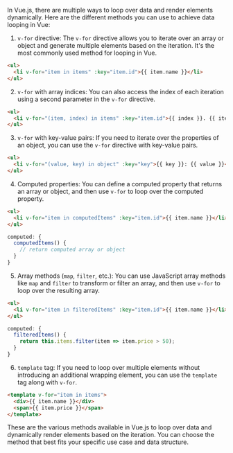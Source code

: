 In Vue.js, there are multiple ways to loop over data and render elements dynamically. Here are the different methods you can use to achieve data looping in Vue:

1. `v-for` directive: The `v-for` directive allows you to iterate over an array or object and generate multiple elements based on the iteration. It's the most commonly used method for looping in Vue.

```html
<ul>
  <li v-for="item in items" :key="item.id">{{ item.name }}</li>
</ul>
```

2. `v-for` with array indices: You can also access the index of each iteration using a second parameter in the `v-for` directive.

```html
<ul>
  <li v-for="(item, index) in items" :key="item.id">{{ index }}. {{ item.name }}</li>
</ul>
```

3. `v-for` with key-value pairs: If you need to iterate over the properties of an object, you can use the `v-for` directive with key-value pairs.

```html
<ul>
  <li v-for="(value, key) in object" :key="key">{{ key }}: {{ value }}</li>
</ul>
```

4. Computed properties: You can define a computed property that returns an array or object, and then use `v-for` to loop over the computed property.

```html
<ul>
  <li v-for="item in computedItems" :key="item.id">{{ item.name }}</li>
</ul>
```

```javascript
computed: {
  computedItems() {
    // return computed array or object
  }
}
```

5. Array methods (`map`, `filter`, etc.): You can use JavaScript array methods like `map` and `filter` to transform or filter an array, and then use `v-for` to loop over the resulting array.

```html
<ul>
  <li v-for="item in filteredItems" :key="item.id">{{ item.name }}</li>
</ul>
```

```javascript
computed: {
  filteredItems() {
    return this.items.filter(item => item.price > 50);
  }
}
```

6. `template` tag: If you need to loop over multiple elements without introducing an additional wrapping element, you can use the `template` tag along with `v-for`.

```html
<template v-for="item in items">
  <div>{{ item.name }}</div>
  <span>{{ item.price }}</span>
</template>
```

These are the various methods available in Vue.js to loop over data and dynamically render elements based on the iteration. You can choose the method that best fits your specific use case and data structure.